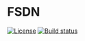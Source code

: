 # FSDN

[![License][license-image]][license-url]
[![Build status](https://ci.appveyor.com/api/projects/status/2joteb64gcot01ro/branch/master?svg=true)](https://ci.appveyor.com/project/pocketberserker/fsdn/branch/master)

[license-url]: https://github.com/fsdn-projects/FSDN/blob/master/LICENSE
[license-image]: https://img.shields.io/github/license/fsdn-projects/FSDN.svg

